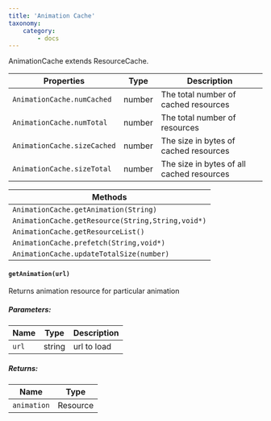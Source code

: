 ```yaml
---
title: 'Animation Cache'
taxonomy:
    category:
        - docs
---
```


AnimationCache extends ResourceCache. 

| Properties                  | Type   | Description                              |
| --------------------------- | ------ | ---------------------------------------- |
| `AnimationCache.numCached`  | number | The total number of cached resources     |
| `AnimationCache.numTotal`   | number | The total number of resources            |
| `AnimationCache.sizeCached` | number | The size in bytes of cached resources    |
| `AnimationCache.sizeTotal`  | number | The size in bytes of all cached resources |


| Methods                                  |
| ---------------------------------------- |
| `AnimationCache.getAnimation(String)`    |
| `AnimationCache.getResource(String,String,void*)` |
| `AnimationCache.getResourceList()`       |
| `AnimationCache.prefetch(String,void*)`  |
| `AnimationCache.updateTotalSize(number)` |



#### `getAnimation(url)`

Returns animation resource for particular animation

##### Parameters:

| Name  | Type   | Description |
| ----- | ------ | ----------- |
| `url` | string | url to load |



##### Returns:

##### 

| Name        | Type     |
| ----------- | -------- |
| `animation` | Resource |



##### 